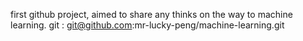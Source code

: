 first github project, aimed to share any thinks on the way to machine learning.
git : git@github.com:mr-lucky-peng/machine-learning.git
